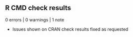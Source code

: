 ## R CMD check results

0 errors | 0 warnings | 1 note

* Issues shown on CRAN check results fixed as requested
